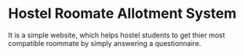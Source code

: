 # Hostel Roomate Allotment System

It is a simple website, which helps hostel students to get thier most compatible roommate by simply answering a questionnaire.

